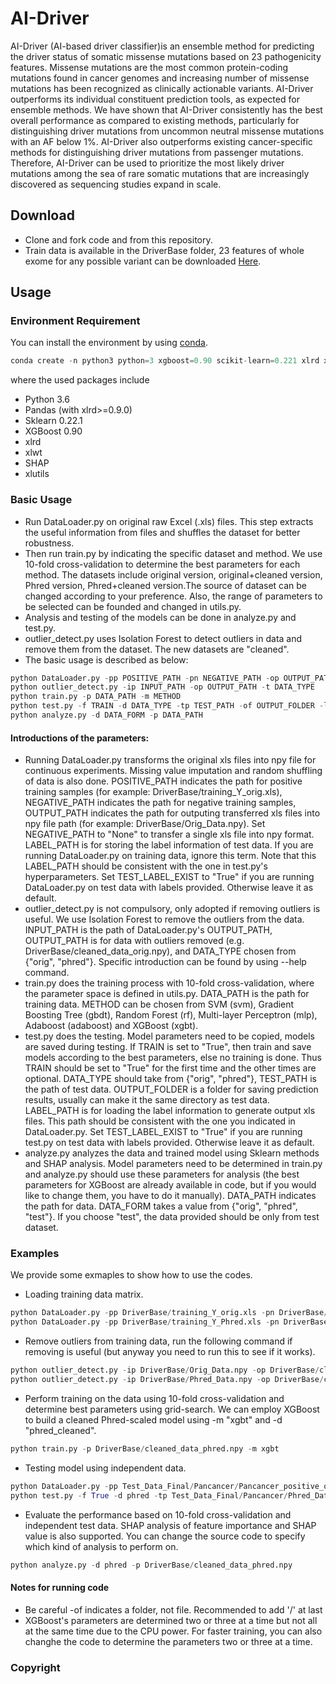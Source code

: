 # AI-Driver
AI-Driver (AI-based driver classifier)is an ensemble method for predicting the driver status of somatic missense mutations based on 23 pathogenicity features. Missense mutations are the most common protein-coding mutations found in cancer genomes and increasing number of missense mutations has been recognized as clinically actionable variants. AI-Driver outperforms its individual constituent prediction tools, as expected for ensemble methods. We have shown that AI-Driver consistently has the best overall performance as compared to existing methods, particularly for distinguishing driver mutations from uncommon neutral missense mutations with an AF below 1%. AI-Driver also outperforms existing cancer-specific methods for distinguishing driver mutations from passenger mutations. Therefore, AI-Driver can be used to prioritize the most likely driver mutations among the sea of rare somatic mutations that are increasingly discovered as sequencing studies expand in scale.

## Download
* Clone and fork code and from this repository.
* Train data is available in the DriverBase folder, 23 features of whole exome for any possible variant can be downloaded [Here](http://47.89.179.59/download/varcards.main.Phred_scaled.xls.gz).

## Usage
### Environment Requirement
You can install the environment by using [conda](https://docs.anaconda.com/anaconda/install/).
```python
conda create -n python3 python=3 xgboost=0.90 scikit-learn=0.221 xlrd xlwt xlutils pandas shap 
```
where the used packages include
* Python 3.6
* Pandas (with xlrd>=0.9.0)
* Sklearn 0.22.1
* XGBoost 0.90
* xlrd
* xlwt
* SHAP
* xlutils


### Basic Usage
* Run DataLoader.py on original raw Excel (.xls) files. This step extracts the useful information from files and shuffles the dataset for better robustness.
* Then run train.py by indicating the specific dataset and method. We use 10-fold cross-validation to determine the best parameters for each method. The datasets include original version, original+cleaned version, Phred version, Phred+cleaned version.The source of dataset can be changed according to your preference. Also, the range of parameters to be selected can be founded and changed in utils.py.  
* Analysis and testing of the models can be done in analyze.py and test.py.
* outlier_detect.py uses Isolation Forest to detect outliers in data and remove them from the dataset. The new datasets are "cleaned".
* The basic usage is described as below:
```python
python DataLoader.py -pp POSITIVE_PATH -pn NEGATIVE_PATH -op OUTPUT_PATH -lp LABEL_PATH -l TEST_LABEL_EXIST
python outlier_detect.py -ip INPUT_PATH -op OUTPUT_PATH -t DATA_TYPE
python train.py -p DATA_PATH -m METHOD
python test.py -f TRAIN -d DATA_TYPE -tp TEST_PATH -of OUTPUT_FOLDER -lp LABEL_PATH -l TEST_LABEL_EXIST
python analyze.py -d DATA_FORM -p DATA_PATH
```
#### Introductions of the parameters:
* Running DataLoader.py transforms the original xls files into npy file for continuous experiments. Missing value imputation 
and random shuffling of data is also done. POSITIVE_PATH indicates the path for positive training samples (for example: DriverBase/training_Y_orig.xls), 
NEGATIVE_PATH indicates the path for negative training samples, OUTPUT_PATH indicates the path for outputing transferred 
xls files into npy file path (for example: DriverBase/Orig_Data.npy). Set NEGATIVE_PATH to "None" to transfer a single xls file into npy format. LABEL_PATH
is for storing the label information of test data. If you are running DataLoader.py on training data, ignore this term. Note that this LABEL_PATH should be consistent
with the one in test.py's hyperparameters. Set TEST_LABEL_EXIST to "True" if you are running DataLoader.py on test data with labels provided. Otherwise leave it as default.
* outlier_detect.py is not compulsory, only adopted if removing outliers is useful. We use Isolation Forest to remove the outliers from the
data. INPUT_PATH is the path of DataLoader.py's OUTPUT_PATH, OUTPUT_PATH is for data with outliers removed (e.g. DriverBase/cleaned_data_orig.npy), 
and DATA_TYPE chosen from {"orig", "phred"}. Specific introduction can be found by using --help command. 
* train.py does the training process with 10-fold cross-validation, where the parameter space is defined in utils.py. DATA_PATH is the path for training data. 
METHOD can be chosen from SVM (svm), Gradient Boosting Tree (gbdt), Random Forest (rf),  Multi-layer Perceptron (mlp), Adaboost (adaboost) and XGBoost (xgbt).
* test.py does the testing. Model parameters need to be copied, models are saved during testing. If TRAIN is set to "True", then train and save models according to the best parameters, else no training is done. Thus
TRAIN should be set to "True" for the first time and the other times are optional. DATA_TYPE should take from {"orig", "phred"}, TEST_PATH is the path of test data. OUTPUT_FOLDER is a folder for saving prediction results, 
usually can make it the same directory as test data. LABEL_PATH is for loading the label information to generate output xls files. This path should be consistent with the one you indicated in DataLoader.py. Set TEST_LABEL_EXIST 
to "True" if you are running test.py on test data with labels provided. Otherwise leave it as default.
* analyze.py analyzes the data and trained model using Sklearn methods and SHAP analysis. Model parameters need to be determined in train.py and analyze.py should use these 
parameters for analysis (the best parameters for XGBoost are already available in code, but if you would like to change them, you have to do it manually). DATA_PATH indicates
the path for data. DATA_FORM takes a value from {"orig", "phred", "test"}. If you choose "test", the data provided should be only from test dataset.
  
### Examples
We provide some exmaples to show how to use the codes. 

* Loading training data matrix.
```python
python DataLoader.py -pp DriverBase/training_Y_orig.xls -pn DriverBase/training_N_orig.xls -op DriverBase/Orig_Data.npy 
python DataLoader.py -pp DriverBase/training_Y_Phred.xls -pn DriverBase/training_N_Phred.xls -op DriverBase/Phred_Data.npy
```
* Remove outliers from training data, run the following command if removing is useful (but anyway you need to run this to see if it works).
```python
python outlier_detect.py -ip DriverBase/Orig_Data.npy -op DriverBase/cleaned_data_orig.npy -t orig
python outlier_detect.py -ip DriverBase/Phred_Data.npy -op DriverBase/cleaned_data_phred.npy -t phred
```
* Perform training on the data using 10-fold cross-validation and determine best parameters using grid-search. We can employ XGBoost to build a cleaned Phred-scaled model using -m "xgbt" and -d "phred_cleaned".
```python
python train.py -p DriverBase/cleaned_data_phred.npy -m xgbt
```
* Testing model using independent data.
```python
python DataLoader.py -pp Test_Data_Final/Pancancer/Pancancer_positive_orig.xls -pn Test_Data_Final/Pancancer/Pancancer_negative_orig.xls -op Test_Data_Final/Pancancer/Phred_Data.npy -lp Test_Data_Final/Pancancer/label_phred.npy -l True
python test.py -f True -d phred -tp Test_Data_Final/Pancancer/Phred_Data.npy -of Test_Data_Final/Pancancer/ -lp Test_Data_Final/Pancancer/label_phred.npy -l True
```
* Evaluate the performance based on 10-fold cross-validation and independent test data. SHAP analysis of feature importance and SHAP value is also supported. You can change the source code to specify which kind of analysis to perform on. 
```python
python analyze.py -d phred -p DriverBase/cleaned_data_phred.npy
```
#### Notes for running code
- Be careful -of indicates a folder, not file. Recommended to add '/' at last
- XGBoost's parameters are determined two or three at a time but not all at the same time due to the CPU power. For faster training, you can also changhe the code to determine the parameters two or three at a time.


### Copyright
        
